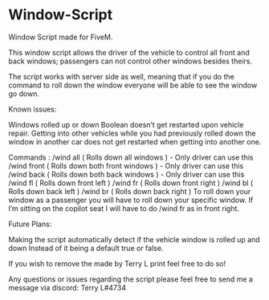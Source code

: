 # Window-Script
Window Script made for FiveM.

This window script allows the driver of the vehicle to control all front and back windows;
passengers can not control other windows besides theirs.

The script works with server side as well, meaning that if you do the command to roll down the window everyone will be able to see the window go down.

Known issues:

Windows rolled up or down Boolean doesn’t get restarted upon vehicle repair.
Getting into other vehicles while you had previously rolled down the window in another car does not get restarted when getting into another one.

Commands :
/wind all ( Rolls down all windows ) - Only driver can use this
/wind front ( Rolls down both front windows ) - Only driver can use this
/wind back ( Rolls down both back windows ) - Only driver can use this
/wind fl ( Rolls down front left )
/wind fr ( Rolls down front right )
/wind bl ( Rolls down back left )
/wind br ( Rolls down back right )
To roll down your window as a passenger you will have to roll down your specific window. If I’m sitting on the copilot seat I will have to do /wind fr as in front right.

Future Plans:

Making the script automatically detect if the vehicle window is rolled up and down Instead of it being a default true or false.

If you wish to remove the made by Terry L print feel free to do so!

Any questions or issues regarding the script please feel free to send me a message via discord:
Terry L#4734

